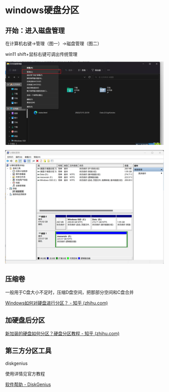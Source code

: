 # windows硬盘分区

## 开始：进入磁盘管理

在计算机右键->管理（图一）->磁盘管理（图二）

win11 shift+鼠标右键可调出传统管理

![图1](../img/chap3-disk1.png)

![图2](\img\chap3-disk2.png)

## 压缩卷

一般用于C盘大小不足时，压缩D盘空间，把那部分空间和C盘合并

[Windows如何对硬盘进行分区？ - 知乎 (zhihu.com)](https://zhuanlan.zhihu.com/p/134176556)



## 加硬盘后分区

[新加装的硬盘如何分区？硬盘分区教程 - 知乎 (zhihu.com)](https://zhuanlan.zhihu.com/p/73456495)



## 第三方分区工具

diskgenius

使用详情见官方教程

[软件帮助 - DiskGenius](https://www.diskgenius.cn/help/)